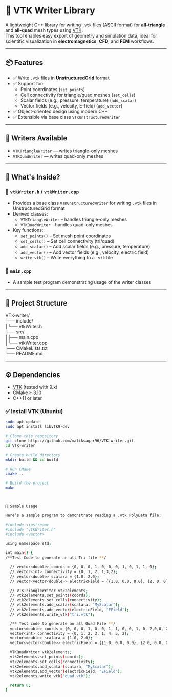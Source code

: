 # 📝 VTK Writer Library

A lightweight C++ library for writing `.vtk` files (ASCII format) for **all-triangle** and **all-quad** mesh types using [VTK](https://vtk.org/).  
This tool enables easy export of geometry and simulation data, ideal for scientific visualization in **electromagnetics**, **CFD**, and **FEM** workflows.

---

## 📦 Features

- ✅ Write `.vtk` files in **UnstructuredGrid** format
- ✅ Support for:
  - Point coordinates (`set_points`)
  - Cell connectivity for triangle/quad meshes (`set_cells`)
  - Scalar fields (e.g., pressure, temperature) (`add_scalar`)
  - Vector fields (e.g., velocity, E-field) (`add_vector`)
- ✅ Object-oriented design using modern C++ 
- ✅ Extensible via base class `VTKUnstructuredWriter`

---

## 🔧 Writers Available

- `VTKTriangleWriter` — writes triangle-only meshes  
- `VTKQuadWriter` — writes quad-only meshes

---

## 📁 What's Inside?

### 🔹 `vtkWriter.h` / `vtkWriter.cpp`

- Provides a base class `VTKUnstructuredWriter` for writing `.vtk` files in UnstructuredGrid format
- Derived classes:
  - `VTKTriangleWriter` – handles triangle-only meshes
  - `VTKQuadWriter` – handles quad-only meshes
- Key functions:
  - `set_points()` – Set mesh point coordinates
  - `set_cells()` – Set cell connectivity (tri/quad)
  - `add_scalar()` – Add scalar fields (e.g., pressure, temperature)
  - `add_vector()` – Add vector fields (e.g., velocity, electric field)
  - `write_vtk()` – Write everything to a `.vtk` file

### 🔹 `main.cpp`

- A sample test program demonstrating usage of the writer classes

---

## 🧱 Project Structure

VTK-writer/  
├── include/  
│└── vtkWriter.h  
├── src/  
│├── main.cpp  
│└── vtkWriter.cpp  
├── CMakeLists.txt  
└── README.md

---

## ⚙️ Dependencies

- [VTK](https://vtk.org/) (tested with 9.x)
- CMake ≥ 3.10
- C++11 or later

### ✅ Install VTK (Ubuntu)

```bash
sudo apt update
sudo apt install libvtk9-dev

# Clone this repository
git clone https://github.com/maliksagar96/VTK-writer.git
cd VTK-writer

# Create build directory
mkdir build && cd build

# Run CMake
cmake ..

# Build the project
make



🧪 Sample Usage

Here’s a sample program to demonstrate reading a .vtk PolyData file:

#include <iostream>
#include "vtkWriter.h"
#include <vector> 

using namespace std;

int main() {
/**Test Code to generate an all Tri file **/

  // vector<double> coords = {0, 0, 0, 1, 0, 0, 0, 1, 0, 1, 1, 0};
  // vector<int> connectivity = {0, 1, 2, 1,3,2};
  // vector<double> scalara = {1.0, 2.0};
  // vector<vector<double>> electricField = {{1.0, 0.0, 0.0}, {2, 0, 0}};

  // VTKTriangleWriter vtk2elements;
  // vtk2elements.set_points(coords);
  // vtk2elements.set_cells(connectivity);
  // vtk2elements.add_scalar(scalara, "MyScalar");
  // vtk2elements.add_vector(electricField, "EField");
  // vtk2elements.write_vtk("tri.vtk");

  /** Test code to generate an all Quad File **/
  vector<double> coords = {0, 0, 0, 1, 0, 0, 1, 1, 0, 0, 1, 0, 2,0,0, 2,1,0};
  vector<int> connectivity = {0, 1, 2, 3, 1, 4, 5, 2};
  vector<double> scalara = {1.0, 2.0};
  vector<vector<double>> electricField = {{1.0, 0.0, 0.0}, {2.0, 0.0, 0.0}};

  VTKQuadWriter vtk2elements;
  vtk2elements.set_points(coords);
  vtk2elements.set_cells(connectivity);
  vtk2elements.add_scalar(scalara, "MyScalar");
  vtk2elements.add_vector(electricField, "EField");
  vtk2elements.write_vtk("quad.vtk");

  return 0;
}
```
